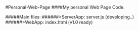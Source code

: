 #Personal-Web-Page
####My personal Web Page Code.

#####Main files:
######>ServerApp: server.js (developing..)
######>WebApp: index.html (v1.0 ready)
